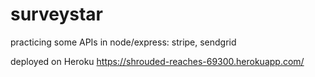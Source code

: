 # surveystar

practicing some APIs in node/express:
stripe, sendgrid

deployed on Heroku
https://shrouded-reaches-69300.herokuapp.com/
